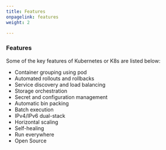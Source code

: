 ```yaml
---
title: Features
onpagelink: features
weight: 2

---
```


### **Features**

Some of the key features of Kubernetes or K8s are listed below:

*   Container grouping using pod
*   Automated rollouts and rollbacks
*   Service discovery and load balancing
*   Storage orchestration
*   Secret and configuration management
*   Automatic bin packing
*   Batch execution
*   IPv4/IPv6 dual-stack
*   Horizontal scaling
*   Self-healing
*   Run everywhere
*   Open Source